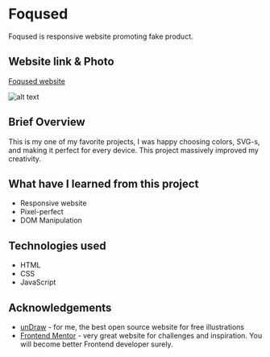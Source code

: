 # Foqused

Foqused is responsive website promoting fake product.

## Website link & Photo
[Foqused website](https://vajkke.github.io/Foqused/)


![alt text](https://i.ibb.co/Q916v4b/ezgif-1-14712f9753.gif)


## Brief Overview

This is my one of my favorite projects, I was happy choosing colors, SVG-s, and making it perfect for every device. This project massively improved my creativity.


## What have I learned from this project

- Responsive website
- Pixel-perfect
- DOM Manipulation

## Technologies used

- HTML
- CSS
- JavaScript

## Acknowledgements

 - [unDraw](https://undraw.co/) - for me, the best open source website for free illustrations
 - [Frontend Mentor](https://www.frontendmentor.io/) - very great website for challenges and inspiration. You will become better Frontend developer surely. 
